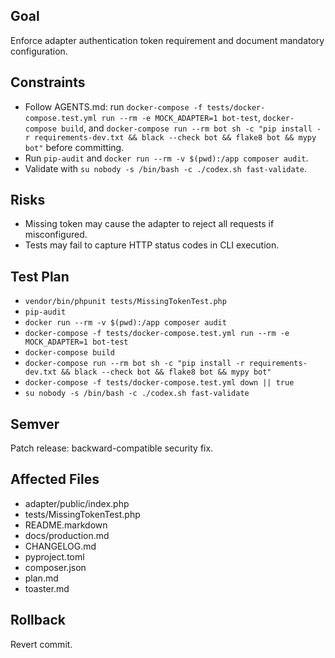 ## Goal
Enforce adapter authentication token requirement and document mandatory configuration.

## Constraints
- Follow AGENTS.md: run `docker-compose -f tests/docker-compose.test.yml run --rm -e MOCK_ADAPTER=1 bot-test`, `docker-compose build`, and `docker-compose run --rm bot sh -c "pip install -r requirements-dev.txt && black --check bot && flake8 bot && mypy bot"` before committing.
- Run `pip-audit` and `docker run --rm -v $(pwd):/app composer audit`.
- Validate with `su nobody -s /bin/bash -c ./codex.sh fast-validate`.

## Risks
- Missing token may cause the adapter to reject all requests if misconfigured.
- Tests may fail to capture HTTP status codes in CLI execution.

## Test Plan
- `vendor/bin/phpunit tests/MissingTokenTest.php`
- `pip-audit`
- `docker run --rm -v $(pwd):/app composer audit`
- `docker-compose -f tests/docker-compose.test.yml run --rm -e MOCK_ADAPTER=1 bot-test`
- `docker-compose build`
- `docker-compose run --rm bot sh -c "pip install -r requirements-dev.txt && black --check bot && flake8 bot && mypy bot"`
- `docker-compose -f tests/docker-compose.test.yml down || true`
- `su nobody -s /bin/bash -c ./codex.sh fast-validate`

## Semver
Patch release: backward-compatible security fix.

## Affected Files
- adapter/public/index.php
- tests/MissingTokenTest.php
- README.markdown
- docs/production.md
- CHANGELOG.md
- pyproject.toml
- composer.json
- plan.md
- toaster.md

## Rollback
Revert commit.

